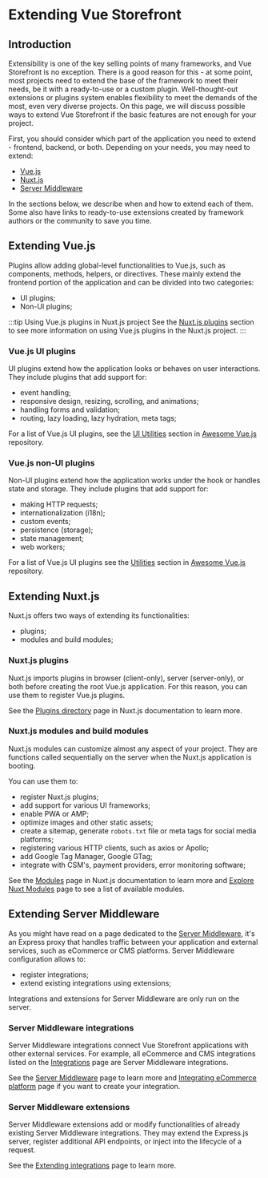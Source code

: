 # Extending Vue Storefront

## Introduction

Extensibility is one of the key selling points of many frameworks, and Vue Storefront is no exception. There is a good reason for this - at some point, most projects need to extend the base of the framework to meet their needs, be it with a ready-to-use or a custom plugin. Well-thought-out extensions or plugins system enables flexibility to meet the demands of the most, even very diverse projects. On this page, we will discuss possible ways to extend Vue Storefront if the basic features are not enough for your project.

First, you should consider which part of the application you need to extend - frontend, backend, or both. Depending on your needs, you may need to extend:

- [Vue.js](#extending-vue-js)
- [Nuxt.js](#extending-nuxt-js)
- [Server Middleware](#extending-server-middleware)

In the sections below, we describe when and how to extend each of them. Some also have links to ready-to-use extensions created by framework authors or the community to save you time.

## Extending Vue.js

Plugins allow adding global-level functionalities to Vue.js, such as components, methods, helpers, or directives. These mainly extend the frontend portion of the application and can be divided into two categories:

- UI plugins;
- Non-UI plugins;

:::tip Using Vue.js plugins in Nuxt.js project
See the [Nuxt.js plugins](#nuxt-js-plugins) section to see more information on using Vue.js plugins in the Nuxt.js project. 
:::

### Vue.js UI plugins

UI plugins extend how the application looks or behaves on user interactions. They include plugins that add support for:

- event handling;
- responsive design, resizing, scrolling, and animations;
- handling forms and validation;
- routing, lazy loading, lazy hydration, meta tags;

For a list of Vue.js UI plugins, see the [UI Utilities](https://github.com/vuejs/awesome-vue#ui-utilities) section in [Awesome Vue.js](https://github.com/vuejs/awesome-vue) repository.

### Vue.js non-UI plugins

Non-UI plugins extend how the application works under the hook or handles state and storage. They include plugins that add support for:

- making HTTP requests;
- internationalization (i18n);
- custom events;
- persistence (storage);
- state management;
- web workers;

For a list of Vue.js UI plugins see the [Utilities](https://github.com/vuejs/awesome-vue#utilities) section in [Awesome Vue.js](https://github.com/vuejs/awesome-vue) repository.

## Extending Nuxt.js

Nuxt.js offers two ways of extending its functionalities:

- plugins;
- modules and build modules;

### Nuxt.js plugins

Nuxt.js imports plugins in browser (client-only), server (server-only), or both before creating the root Vue.js application. For this reason, you can use them to register Vue.js plugins.

See the [Plugins directory](https://nuxtjs.org/docs/2.x/directory-structure/plugins) page in Nuxt.js documentation to learn more.

### Nuxt.js modules and build modules

Nuxt.js modules can customize almost any aspect of your project. They are functions called sequentially on the server when the Nuxt.js application is booting.

You can use them to:
- register Nuxt.js plugins;
- add support for various UI frameworks;
- enable PWA or AMP;
- optimize images and other static assets;
- create a sitemap, generate `robots.txt` file or meta tags for social media platforms;
- registering various HTTP clients, such as axios or Apollo;
- add Google Tag Manager, Google GTag;
- integrate with CSM's, payment providers, error monitoring software;

See the [Modules](https://nuxtjs.org/docs/2.x/directory-structure/modules) page in Nuxt.js documentation to learn more and [Explore Nuxt Modules](https://modules.nuxtjs.org/) page to see a list of available modules.

## Extending Server Middleware

As you might have read on a page dedicated to the [Server Middleware](/advanced/server-middleware.html), it's an Express proxy that handles traffic between your application and external services, such as eCommerce or CMS platforms. Server Middleware configuration allows to:

- register integrations;
- extend existing integrations using extensions;

Integrations and extensions for Server Middleware are only run on the server.

### Server Middleware integrations

Server Middleware integrations connect Vue Storefront applications with other external services. For example, all eCommerce and CMS integrations listed on the [Integrations](/integrations/) page are Server Middleware integrations.

See the [Server Middleware](/advanced/server-middleware.html) page to learn more and [Integrating eCommerce platform](/integrate/integration-guide.html) page if you want to create your integration.

### Server Middleware extensions

Server Middleware extensions add or modify functionalities of already existing Server Middleware integrations. They may extend the Express.js server, register additional API endpoints, or inject into the lifecycle of a request.

See the [Extending integrations](/integrate/integration-guide.html) page to learn more.
